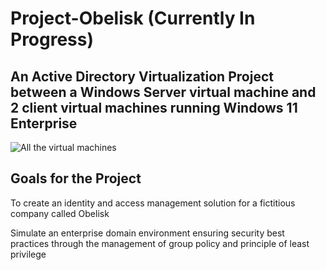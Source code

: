 # Project-Obelisk (Currently In Progress)
## An Active Directory Virtualization Project between a Windows Server virtual machine and 2 client virtual machines running Windows 11 Enterprise  

![All the virtual machines](https://github.com/NowlinB/Project-Obelisk/assets/38094031/bc26da95-27e4-4afe-894a-6b2ef9d28cdf)  

## Goals for the Project
To create an identity and access management solution for a fictitious company called Obelisk  

Simulate an enterprise domain environment ensuring security best practices through the management of group policy and principle of least privilege
